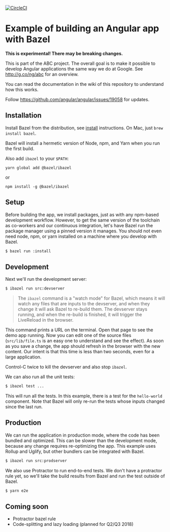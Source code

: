 [![CircleCI](https://circleci.com/gh/alexeagle/angular-bazel-example.svg?style=svg)](https://circleci.com/gh/alexeagle/angular-bazel-example)

# Example of building an Angular app with Bazel

**This is experimental! There may be breaking changes.**

This is part of the ABC project. The overall goal is to make it possible to
develop Angular applications the same way we do at Google.
See http://g.co/ng/abc for an overview.

You can read the documentation in the wiki of this repository to understand how
this works.

Follow https://github.com/angular/angular/issues/19058 for updates.

## Installation

Install Bazel from the distribution, see [install] instructions.
On Mac, just `brew install bazel`.

Bazel will install a hermetic version of Node, npm, and Yarn when
you run the first build.

[install]: https://bazel.build/versions/master/docs/install.html

Also add `ibazel` to your `$PATH`:

```
yarn global add @bazel/ibazel
```

or

```
npm install -g @bazel/ibazel
```

## Setup

Before building the app, we install packages, just as with any npm-based development workflow.
However, to get the same version of the toolchain as co-workers and our continuous integration, let's have Bazel run the
package manager using a pinned version it manages. You should not even need
node, npm, or yarn installed on a machine where you develop with Bazel.

```bash
$ bazel run :install
```

## Development

Next we'll run the development server:

```bash
$ ibazel run src:devserver
```

> The `ibazel` command is a "watch mode"
> for Bazel, which means it will watch any files that are inputs to the devserver,
> and when they change it will ask Bazel to re-build them. The devserver stays
> running, and when the re-build is finished, it will trigger the LiveReload in
> the browser.

This command prints a URL on the terminal. Open that page to see the demo app
running. Now you can edit one of the source files (`src/lib/file.ts` is an easy
one to understand and see the effect). As soon as you save a change, the app
should refresh in the browser with the new content. Our intent is that this time
is less than two seconds, even for a large application.

Control-C twice to kill the devserver and also stop `ibazel`.

We can also run all the unit tests:

```bash
$ ibazel test ...
```

This will run all the tests. In this example, there is a test for the
`hello-world` component. Note that Bazel will only re-run the tests whose inputs
changed since the last run.

## Production

We can run the application in production mode, where the code has been bundled
and optimized. This can be slower than the development mode, because any change
requires re-optimizing the app. This example uses Rollup and Uglify, but other
bundlers can be integrated with Bazel.

```bash
$ ibazel run src:prodserver
```

We also use Protractor to run end-to-end tests. We don't have a protractor rule
yet, so we'll take the build results from Bazel and run the test outside of Bazel.

```bash
$ yarn e2e
```

## Coming soon

- Protractor bazel rule
- Code-splitting and lazy loading (planned for Q2/Q3 2018)
